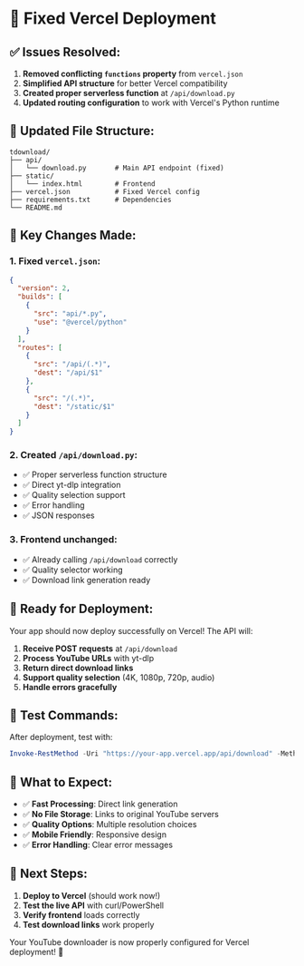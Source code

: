 # 🚀 **Fixed Vercel Deployment**

## ✅ **Issues Resolved:**

1. **Removed conflicting `functions` property** from `vercel.json`
2. **Simplified API structure** for better Vercel compatibility
3. **Created proper serverless function** at `/api/download.py`
4. **Updated routing configuration** to work with Vercel's Python runtime

## 📁 **Updated File Structure:**

```
tdownload/
├── api/
│   └── download.py       # Main API endpoint (fixed)
├── static/
│   └── index.html        # Frontend
├── vercel.json           # Fixed Vercel config
├── requirements.txt      # Dependencies
└── README.md
```

## 🔧 **Key Changes Made:**

### 1. **Fixed `vercel.json`:**
```json
{
  "version": 2,
  "builds": [
    {
      "src": "api/*.py",
      "use": "@vercel/python"
    }
  ],
  "routes": [
    {
      "src": "/api/(.*)",
      "dest": "/api/$1"
    },
    {
      "src": "/(.*)",
      "dest": "/static/$1"
    }
  ]
}
```

### 2. **Created `/api/download.py`:**
- ✅ Proper serverless function structure
- ✅ Direct yt-dlp integration
- ✅ Quality selection support
- ✅ Error handling
- ✅ JSON responses

### 3. **Frontend unchanged:**
- ✅ Already calling `/api/download` correctly
- ✅ Quality selector working
- ✅ Download link generation ready

## 🚀 **Ready for Deployment:**

Your app should now deploy successfully on Vercel! The API will:

1. **Receive POST requests** at `/api/download`
2. **Process YouTube URLs** with yt-dlp
3. **Return direct download links** 
4. **Support quality selection** (4K, 1080p, 720p, audio)
5. **Handle errors gracefully**

## 🧪 **Test Commands:**

After deployment, test with:
```powershell
Invoke-RestMethod -Uri "https://your-app.vercel.app/api/download" -Method POST -Headers @{"Content-Type"="application/json"} -Body '{"url":"https://youtu.be/dQw4w9WgXcQ","quality":"highest"}'
```

## 🎯 **What to Expect:**

- ✅ **Fast Processing**: Direct link generation
- ✅ **No File Storage**: Links to original YouTube servers
- ✅ **Quality Options**: Multiple resolution choices
- ✅ **Mobile Friendly**: Responsive design
- ✅ **Error Handling**: Clear error messages

## 🔄 **Next Steps:**

1. **Deploy to Vercel** (should work now!)
2. **Test the live API** with curl/PowerShell
3. **Verify frontend** loads correctly
4. **Test download links** work properly

Your YouTube downloader is now properly configured for Vercel deployment! 🎉
